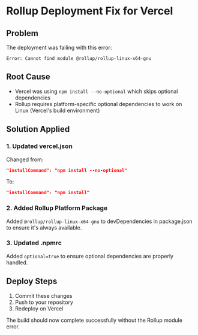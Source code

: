 # Rollup Deployment Fix for Vercel

## Problem
The deployment was failing with this error:
```
Error: Cannot find module @rollup/rollup-linux-x64-gnu
```

## Root Cause
- Vercel was using `npm install --no-optional` which skips optional dependencies
- Rollup requires platform-specific optional dependencies to work on Linux (Vercel's build environment)

## Solution Applied

### 1. Updated vercel.json
Changed from:
```json
"installCommand": "npm install --no-optional"
```
To:
```json
"installCommand": "npm install"
```

### 2. Added Rollup Platform Package
Added `@rollup/rollup-linux-x64-gnu` to devDependencies in package.json to ensure it's always available.

### 3. Updated .npmrc
Added `optional=true` to ensure optional dependencies are properly handled.

## Deploy Steps
1. Commit these changes
2. Push to your repository
3. Redeploy on Vercel

The build should now complete successfully without the Rollup module error.